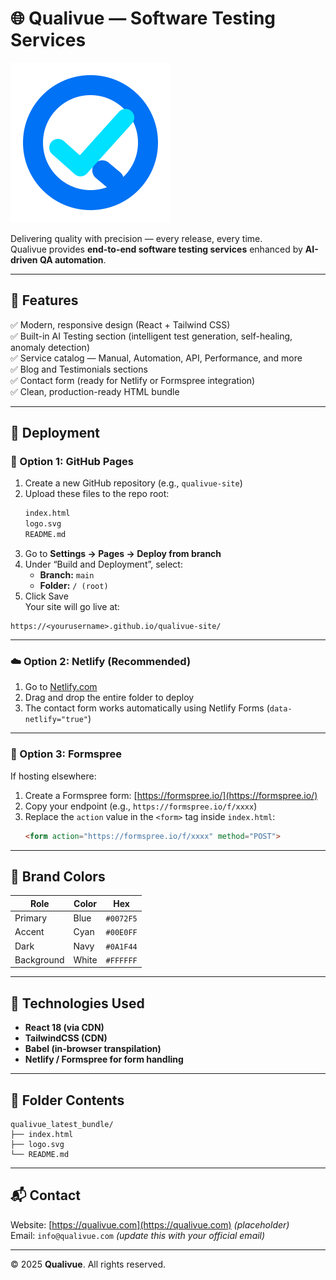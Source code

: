 # 🌐 Qualivue — Software Testing Services

![Qualivue Logo](logo.svg)

Delivering quality with precision — every release, every time.  
Qualivue provides **end-to-end software testing services** enhanced by **AI-driven QA automation**.

---

## 🧩 Features

✅ Modern, responsive design (React + Tailwind CSS)  
✅ Built-in AI Testing section (intelligent test generation, self-healing, anomaly detection)  
✅ Service catalog — Manual, Automation, API, Performance, and more  
✅ Blog and Testimonials sections  
✅ Contact form (ready for Netlify or Formspree integration)  
✅ Clean, production-ready HTML bundle

---

## 🚀 Deployment

### 🧱 Option 1: GitHub Pages
1. Create a new GitHub repository (e.g., `qualivue-site`)
2. Upload these files to the repo root:
   ```bash
   index.html
   logo.svg
   README.md
   ```
3. Go to **Settings → Pages → Deploy from branch**
4. Under “Build and Deployment”, select:
   - **Branch:** `main`
   - **Folder:** `/ (root)`
5. Click Save  
Your site will go live at:
```
https://<yourusername>.github.io/qualivue-site/
```

---

### ☁️ Option 2: Netlify (Recommended)
1. Go to [Netlify.com](https://www.netlify.com/)
2. Drag and drop the entire folder to deploy
3. The contact form works automatically using Netlify Forms (`data-netlify="true"`)

---

### 💌 Option 3: Formspree
If hosting elsewhere:
1. Create a Formspree form: [https://formspree.io/](https://formspree.io/)
2. Copy your endpoint (e.g., `https://formspree.io/f/xxxx`)
3. Replace the `action` value in the `<form>` tag inside `index.html`:
   ```html
   <form action="https://formspree.io/f/xxxx" method="POST">
   ```

---

## 🎨 Brand Colors

| Role | Color | Hex |
|------|--------|-----|
| Primary | Blue | `#0072F5` |
| Accent | Cyan | `#00E0FF` |
| Dark | Navy | `#0A1F44` |
| Background | White | `#FFFFFF` |

---

## 🧠 Technologies Used
- **React 18 (via CDN)**
- **TailwindCSS (CDN)**
- **Babel (in-browser transpilation)**  
- **Netlify / Formspree for form handling**

---

## 📁 Folder Contents
```
qualivue_latest_bundle/
├── index.html
├── logo.svg
└── README.md
```

---

## 📬 Contact
Website: [https://qualivue.com](https://qualivue.com) *(placeholder)*  
Email: `info@qualivue.com` *(update this with your official email)*

---

© 2025 **Qualivue**. All rights reserved.
